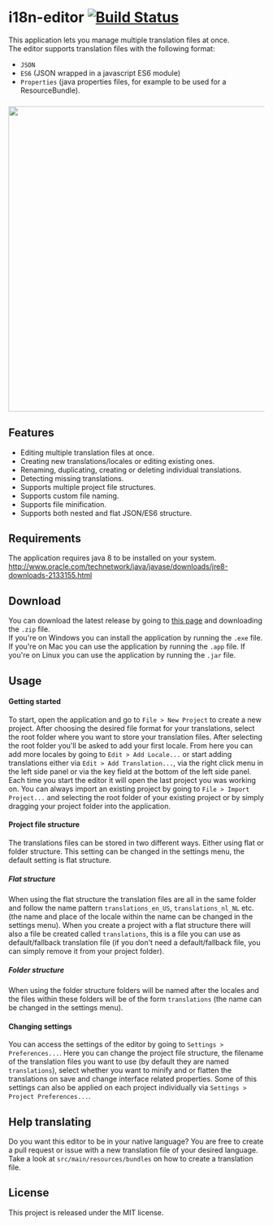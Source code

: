 # i18n-editor [![Build Status](https://travis-ci.org/jcbvm/i18n-editor.svg?branch=master)](https://travis-ci.org/jcbvm/i18n-editor)

This application lets you manage multiple translation files at once.<br>
The editor supports translation files with the following format:
- `JSON`
- `ES6` (JSON wrapped in a javascript ES6 module)
- `Properties` (java properties files, for example to be used for a ResourceBundle).

###

<img src="https://raw.github.com/jcbvm/i18n-editor/master/screenshot-2.jpg?1" width="600">

## Features

- Editing multiple translation files at once.
- Creating new translations/locales or editing existing ones.
- Renaming, duplicating, creating or deleting individual translations.
- Detecting missing translations.
- Supports multiple project file structures.
- Supports custom file naming.
- Supports file minification.
- Supports both nested and flat JSON/ES6 structure.

## Requirements

The application requires java 8 to be installed on your system.<br>
http://www.oracle.com/technetwork/java/javase/downloads/jre8-downloads-2133155.html

## Download

You can download the latest release by going to [this page](https://github.com/jcbvm/i18n-editor/releases/latest) and downloading the `.zip` file.<br> If you're on Windows you can install the application by running the `.exe` file. If you're on Mac you can use the application by running the `.app` file. If you're on Linux you can use the application by running the `.jar` file.

## Usage

#### Getting started
To start, open the application and go to `File > New Project` to create a new project. After choosing the desired file format for your translations, select the root folder where you want to store your translation files. After selecting the root folder you'll be asked to add your first locale. From here you can add more locales by going to `Edit > Add Locale...` or start adding translations either via `Edit > Add Translation...`, via the right click menu in the left side panel or via the key field at the bottom of the left side panel. Each time you start the editor it will open the last project you was working on. You can always import an existing project by going to `File > Import Project...` and selecting the root folder of your existing project or by simply dragging your project folder into the application.

#### Project file structure
The translations files can be stored in two different ways. Either using flat or folder structure.
This setting can be changed in the settings menu, the default setting is flat structure.

##### Flat structure
When using the flat structure the translation files are all in the same folder and follow the name pattern `translations_en_US`, `translations_nl_NL` etc. (the name and place of the locale within the name can be changed in the settings menu). When  you create a project with a flat structure there will also a file be created called `translations`, this is a file you can use as default/fallback translation file (if you don't need a default/fallback file, you can simply remove it from your project folder).

##### Folder structure
When using the folder structure folders will be named after the locales and the files within these folders will be of the form `translations` (the name can be changed in the settings menu).

#### Changing settings
You can access the settings of the editor by going to `Settings > Preferences...`. Here you can change the project file structure, the filename of the translation files you want to use (by default they are named `translations`), select whether you want to minify and or flatten the translations on save and change interface related properties. Some of this settings can also be applied on each project individually via `Settings > Project Preferences...`.

## Help translating

Do you want this editor to be in your native language? You are free to create a pull request or issue with a new translation file of your desired language. Take a look at `src/main/resources/bundles` on how to create a translation file.

## License

This project is released under the MIT license.
